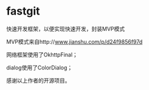 # fastgit
快速开发框架，以便实现快速开发，封装MVP模式<p><p>
MVP模式来自http://www.jianshu.com/p/d24f9856f97d<p><p>
网络框架使用了OkhttpFinal；<p><p>
dialog使用了ColorDialog；<p><p>
感谢以上作者的开源项目。
